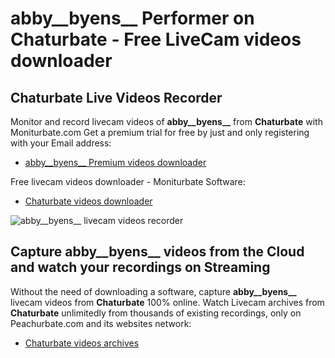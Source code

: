 # abby__byens__ Performer on Chaturbate - Free LiveCam videos downloader

## Chaturbate Live Videos Recorder

Monitor and record livecam videos of **abby__byens__** from **Chaturbate** with Moniturbate.com
Get a premium trial for free by just and only registering with your Email address:
* [abby__byens__ Premium videos downloader](https://moniturbate.com/request-demo-licence-key.html)

Free livecam videos downloader - Moniturbate Software:
* [Chaturbate videos downloader](https://moniturbate.com/moniturbate-download-software.html)

![abby__byens__ livecam videos recorder](https://peachurnet.com/templates/moniturbate-software.png)


## Capture abby__byens__ videos from the Cloud and watch your recordings on Streaming

Without the need of downloading a software, capture **abby__byens__** livecam videos from **Chaturbate** 100% online.
Watch Livecam archives from **Chaturbate** unlimitedly from thousands of existing recordings, only on Peachurbate.com and its websites network:
* [Chaturbate videos archives](https://peachurnet.com/)